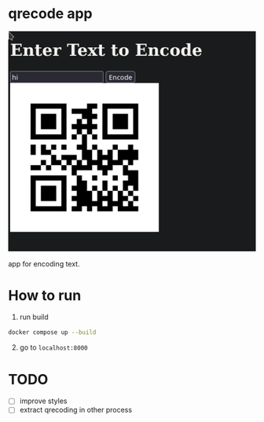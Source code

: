 # qrecode app
![1010101010101](./examples/ex01.png)

app for encoding text.

# How to run
1. run build
```bash
docker compose up --build
```
2. go to `localhost:8000`


# TODO
- [ ] improve styles
- [ ] extract qrecoding in other process
